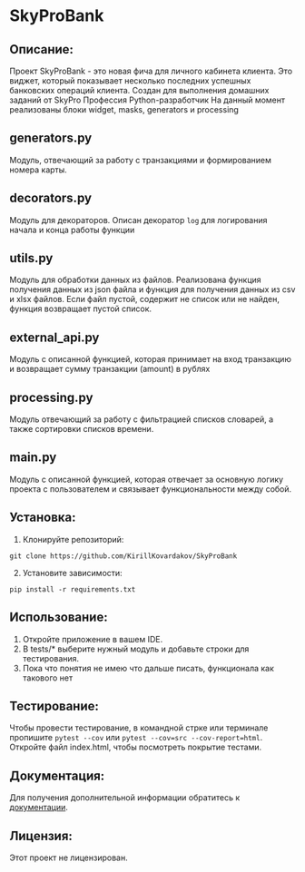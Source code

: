 # SkyProBank

## Описание:

Проект SkyProBank - это новая фича для личного кабинета клиента. Это виджет, который показывает несколько последних
успешных банковских операций клиента.
Создан для выполнения домашних заданий от SkyPro Профессия Python-разработчик
На данный момент реализованы блоки widget, masks, generators и processing

## generators.py

Модуль, отвечающий за работу с транзакциями и формированием номера карты.

## decorators.py

Модуль для декораторов. Описан декоратор ```log``` для логирования начала и конца работы функции

## utils.py

Модуль для обработки данных из файлов. Реализована функция получения данных из json файла и функция для получения данных
из csv и xlsx файлов.
Если файл пустой, содержит не список или не найден, функция возвращает пустой список.

## external_api.py

Модуль с описанной функцией, которая принимает на вход транзакцию и возвращает сумму транзакции (amount) в рублях

## processing.py

Модуль отвечающий за работу с фильтрацией списков словарей, а также сортировки списков времени.

## main.py

Модуль с описанной функцией, которая отвечает за основную логику проекта с пользователем и связывает функциональности
между собой.

## Установка:

1. Клонируйте репозиторий:

```
git clone https://github.com/KirillKovardakov/SkyProBank
```

2. Установите зависимости:

```
pip install -r requirements.txt
```

## Использование:

1. Откройте приложение в вашем IDE.
2. В tests/* выберите нужный модуль и добавьте строки для тестирования.
3. Пока что понятия не имею что дальше писать, функционала как такового нет

## Тестирование:

Чтобы провести тестирование, в командной стрке или терминале пропишите
```pytest --cov``` или ```pytest --cov=src --cov-report=html```.
Откройте файл index.html, чтобы посмотреть покрытие тестами.

## Документация:

Для получения дополнительной информации обратитесь к [документации](docs/README.md).

## Лицензия:

Этот проект не лицензирован.